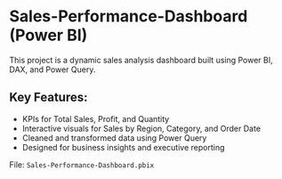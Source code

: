 # Sales-Performance-Dashboard (Power BI)
This project is a dynamic sales analysis dashboard built using Power BI, DAX, and Power Query.

## Key Features:
- KPIs for Total Sales, Profit, and Quantity
- Interactive visuals for Sales by Region, Category, and Order Date
- Cleaned and transformed data using Power Query
- Designed for business insights and executive reporting

File: `Sales-Performance-Dashboard.pbix`
